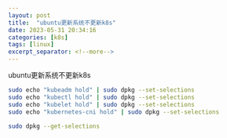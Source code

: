 ```yaml
---
layout: post
title:  "ubuntu更新系统不更新k8s"
date: 2023-05-31 20:34:16
categories: [k8s]
tags: [linux]
excerpt_separator: <!--more-->
---
```

ubuntu更新系统不更新k8s
<!--more-->

```bash
sudo echo "kubeadm hold" | sudo dpkg --set-selections
sudo echo "kubectl hold" | sudo dpkg --set-selections
sudo echo "kubelet hold" | sudo dpkg --set-selections
sudo echo "kubernetes-cni hold" | sudo dpkg --set-selections
```

```bash
sudo dpkg --get-selections
```
